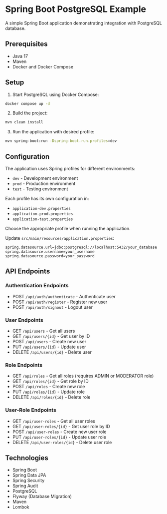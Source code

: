 # Spring Boot PostgreSQL Example

A simple Spring Boot application demonstrating integration with PostgreSQL database.

## Prerequisites

- Java 17
- Maven
- Docker and Docker Compose

## Setup

1. Start PostgreSQL using Docker Compose:
```bash
docker compose up -d
```

2. Build the project:
```bash
mvn clean install
```

3. Run the application with desired profile:
```bash
mvn spring-boot:run -Dspring-boot.run.profiles=dev
```

## Configuration

The application uses Spring profiles for different environments:
- `dev` - Development environment
- `prod` - Production environment
- `test` - Testing environment

Each profile has its own configuration in:
- `application-dev.properties`
- `application-prod.properties`
- `application-test.properties`

Choose the appropriate profile when running the application.

Update `src/main/resources/application.properties`:

```properties
spring.datasource.url=jdbc:postgresql://localhost:5432/your_database
spring.datasource.username=your_username
spring.datasource.password=your_password
```

## API Endpoints

### Authentication Endpoints
- POST `/api/auth/authenticate` - Authenticate user
- POST `/api/auth/register` - Register new user
- POST `/api/auth/signout` - Logout user

### User Endpoints
- GET `/api/users` - Get all users
- GET `/api/users/{id}` - Get user by ID
- POST `/api/users` - Create new user
- PUT `/api/users/{id}` - Update user
- DELETE `/api/users/{id}` - Delete user

### Role Endpoints
- GET `/api/roles` - Get all roles (requires ADMIN or MODERATOR role)
- GET `/api/roles/{id}` - Get role by ID
- POST `/api/roles` - Create new role
- PUT `/api/roles/{id}` - Update role
- DELETE `/api/roles/{id}` - Delete role

### User-Role Endpoints
- GET `/api/user-roles` - Get all user roles
- GET `/api/user-roles/{id}` - Get user role by ID
- POST `/api/user-roles` - Create new user role
- PUT `/api/user-roles/{id}` - Update user role
- DELETE `/api/user-roles/{id}` - Delete user role

## Technologies

- Spring Boot
- Spring Data JPA
- Spring Security
- Spring Audit
- PostgreSQL
- Flyway (Database Migration)
- Maven
- Lombok
